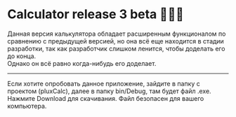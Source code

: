 # Calculator release 3 betа 👨🏼‍💻
Данная версия калькулятора обладает расширенным функционалом по сравнению с предыдущей версией,
но она всё еще находится в стадии разработки, так как разработчик слишком ленится, чтобы доделать его до конца.
<br>Однако он всё равно когда-нибудь его доделает.</br>

***

Если хотите опробовать данное приложение, зайдите в папку с проектом (pluxCalc), далее в папку bin/Debug, там будет файл .exe. Нажмите Download для скачивания. Файл безопасен для вашего компьютера.
